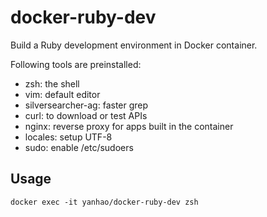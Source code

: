 # docker-ruby-dev

Build a Ruby development environment in Docker container.

Following tools are preinstalled:

* zsh: the shell
* vim: default editor
* silversearcher-ag: faster grep
* curl: to download or test APIs
* nginx: reverse proxy for apps built in the container
* locales: setup UTF-8
* sudo: enable /etc/sudoers

## Usage

    docker exec -it yanhao/docker-ruby-dev zsh

